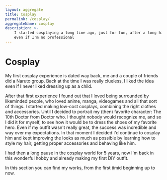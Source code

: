 ```yaml
---
layout: aggregate
title: Cosplay
permalink: /cosplay/
aggregateName: cosplay
description: >-
    I started cosplaying a long time ago, just for fun, after a long hiatus I'm back on the scene,
    even if I'm no professional
---
```


# Cosplay

My first cosplay experience is dated way back, me and a couple of friends did a Naruto group. Back at the time I
was really clueless, I liked the idea even if I never liked dressing up as a child.

After that first experience I found out that I loved being surrounded by likeminded people, who loved anime, manga,
videogames and all that sort of things.
I started making low-cost cosplays, combining the right clothes and accessories. Until I decided to portrait my (then)
favorite character: The 10th Doctor from Doctor who. I thought nobody would recognize me, and so I did it for myself,
to see how it would be to dress the shoes of my favorite hero. Even if my outfit wasn't really great, the success
was incredible and way over my expectations. In that moment I decided I'd continue to cosplay him and kept improving
the looks as much as possible by learning how to style my hair, getting proper accessories and behaving like him.

I had then a long pause in the cosplay world for 5 years, now I'm back in this wonderful hobby and already making my
first DIY outfit.

In this section you can find my works, from the first timid beginning up to now.